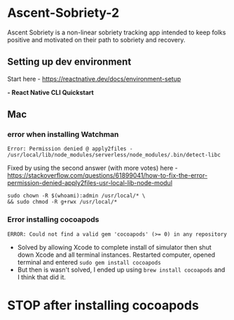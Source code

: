 # Ascent-Sobriety-2
Ascent Sobriety is a non-linear sobriety tracking app intended to keep folks positive and motivated on their path to sobriety and recovery.


## Setting up dev environment

Start here - https://reactnative.dev/docs/environment-setup

**- React Native CLI Quickstart**

## Mac
### error when installing Watchman
```
Error: Permission denied @ apply2files - /usr/local/lib/node_modules/serverless/node_modules/.bin/detect-libc
```
Fixed by using the second answer (with more votes) here - https://stackoverflow.com/questions/61899041/how-to-fix-the-error-permission-denied-apply2files-usr-local-lib-node-modul
```
sudo chown -R $(whoami):admin /usr/local/* \
&& sudo chmod -R g+rwx /usr/local/*
```

### Error installing cocoapods
```
ERROR: Could not find a valid gem 'cocoapods' (>= 0) in any repository
```
- Solved by allowing Xcode to complete install of simulator then shut down Xcode and all terminal instances. Restarted computer, opened terminal and entered `sudo gem install cocoapods`
- But then is wasn't solved, I ended up using `brew install cocoapods` and I think that did it.
# STOP after installing cocoapods